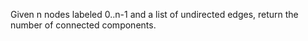 Given n nodes labeled 0..n-1 and a list of undirected edges, return the number of connected components.
